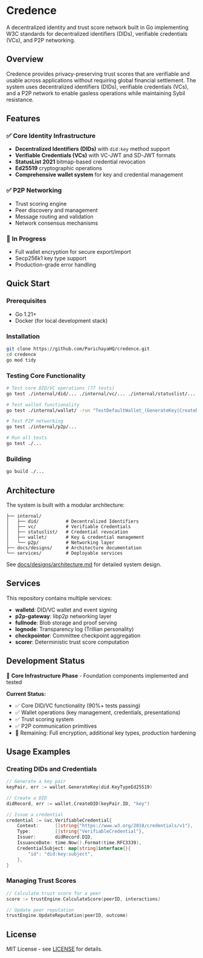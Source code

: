 # Credence

A decentralized identity and trust score network built in Go implementing W3C standards for decentralized identifiers (DIDs), verifiable credentials (VCs), and P2P networking.

## Overview

Credence provides privacy-preserving trust scores that are verifiable and usable across applications without requiring global financial settlement. The system uses decentralized identifiers (DIDs), verifiable credentials (VCs), and a P2P network to enable gasless operations while maintaining Sybil resistance.

## Features

### ✅ **Core Identity Infrastructure**
- **Decentralized Identifiers (DIDs)** with `did:key` method support
- **Verifiable Credentials (VCs)** with VC-JWT and SD-JWT formats  
- **StatusList 2021** bitmap-based credential revocation
- **Ed25519** cryptographic operations
- **Comprehensive wallet system** for key and credential management

### ✅ **P2P Networking**
- Trust scoring engine
- Peer discovery and management
- Message routing and validation
- Network consensus mechanisms

### 🔧 **In Progress**
- Full wallet encryption for secure export/import
- Secp256k1 key type support
- Production-grade error handling

## Quick Start

### Prerequisites

- Go 1.21+
- Docker (for local development stack)

### Installation

```bash
git clone https://github.com/ParichayaHQ/credence.git
cd credence
go mod tidy
```

### Testing Core Functionality

```bash
# Test core DID/VC operations (77 tests)
go test ./internal/did/... ./internal/vc/... ./internal/statuslist/...

# Test wallet functionality
go test ./internal/wallet/ -run "TestDefaultWallet_(GenerateKey|CreateDID|StoreCredential)"

# Test P2P networking
go test ./internal/p2p/...

# Run all tests
go test ./...
```

### Building

```bash
go build ./...
```

## Architecture

The system is built with a modular architecture:

```
├── internal/
│   ├── did/          # Decentralized Identifiers
│   ├── vc/           # Verifiable Credentials  
│   ├── statuslist/   # Credential revocation
│   ├── wallet/       # Key & credential management
│   └── p2p/          # Networking layer
├── docs/designs/     # Architecture documentation
└── services/         # Deployable services
```

See [docs/designs/architecture.md](docs/designs/architecture.md) for detailed system design.

## Services

This repository contains multiple services:

- **walletd**: DID/VC wallet and event signing
- **p2p-gateway**: libp2p networking layer
- **fullnode**: Blob storage and proof serving
- **lognode**: Transparency log (Trillian personality)
- **checkpointor**: Committee checkpoint aggregation
- **scorer**: Deterministic trust score computation

## Development Status

🚧 **Core Infrastructure Phase** - Foundation components implemented and tested

**Current Status:**
- ✅ Core DID/VC functionality (90%+ tests passing)
- ✅ Wallet operations (key management, credentials, presentations)
- ✅ Trust scoring system
- ✅ P2P communication primitives
- 🔧 Remaining: Full encryption, additional key types, production hardening

## Usage Examples

### Creating DIDs and Credentials

```go
// Generate a key pair
keyPair, err := wallet.GenerateKey(did.KeyTypeEd25519)

// Create a DID
didRecord, err := wallet.CreateDID(keyPair.ID, "key")

// Issue a credential
credential := &vc.VerifiableCredential{
    Context:      []string{"https://www.w3.org/2018/credentials/v1"},
    Type:         []string{"VerifiableCredential"},
    Issuer:       didRecord.DID,
    IssuanceDate: time.Now().Format(time.RFC3339),
    CredentialSubject: map[string]interface{}{
        "id": "did:key:subject",
    },
}
```

### Managing Trust Scores

```go
// Calculate trust score for a peer
score := trustEngine.CalculateScore(peerID, interactions)

// Update peer reputation
trustEngine.UpdateReputation(peerID, outcome)
```

## License

MIT License - see [LICENSE](LICENSE) for details.